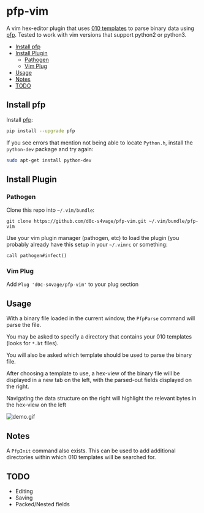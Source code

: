 # pfp-vim

A vim hex-editor plugin that uses 
[010 templates](http://www.sweetscape.com/010editor/templates/) to parse binary
data using [pfp](https://github.com/d0c-s4vage/pfp). Tested to work with
vim versions that support python2 or python3.

- [Install pfp](#install-pfp)
- [Install Plugin](#install-plugin)
  * [Pathogen](#pathogen)
  * [Vim Plug](#vim-plug)
- [Usage](#usage)
- [Notes](#notes)
- [TODO](#todo)

## Install pfp

Install [pfp](https://github.com/d0c-s4vage/pfp):

```bash
pip install --upgrade pfp
```

If you see errors that mention not being able to locate `Python.h`, install
the `python-dev` package and try again:

```bash
sudo apt-get install python-dev
```

## Install Plugin

### Pathogen

Clone this repo into `~/.vim/bundle`:

    git clone https://github.com/d0c-s4vage/pfp-vim.git ~/.vim/bundle/pfp-vim

Use your vim plugin manager (pathogen, etc) to load the plugin (you probably
already have this setup in your `~/.vimrc` or something:

	call pathogen#infect()

### Vim Plug

Add `Plug 'd0c-s4vage/pfp-vim'` to your plug section

## Usage

With a binary file loaded in the current window, the `PfpParse` command
will parse the file.

You may be asked to specify a directory that contains your 010 templates
(looks for `*.bt` files).

You will also be asked which template should be used to parse the binary
file.

After choosing a template to use, a hex-view of the binary file will
be displayed in a new tab on the left, with the parsed-out fields
displayed on the right.

Navigating the data structure on the right will highlight the relevant
bytes in the hex-view on the left

![demo.gif](https://user-images.githubusercontent.com/5090146/65373814-4cb8c400-dc37-11e9-8d2a-a1c3de2e0c94.gif)

## Notes

A `PfpInit` command also exists. This can be used to add additional
directories within which 010 templates will be searched for.

## TODO

* Editing
* Saving
* Packed/Nested fields
